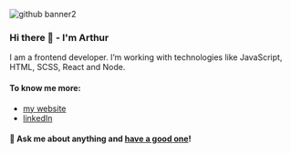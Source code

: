 ![github banner2](https://user-images.githubusercontent.com/61030079/89314465-f7807800-d679-11ea-8663-78f331060838.png)

### Hi there 👋 - I'm Arthur

I am a frontend developer. I’m working with technologies like JavaScript, HTML, SCSS, React and Node.

#### To know me more:
- [my website](https://strzewiczek.pl/)
- [linkedIn](https://www.linkedin.com/in/strzewiczek/)

#### 💬 Ask me about anything and [have a good one](https://youtu.be/o48KzPa42_o)!
